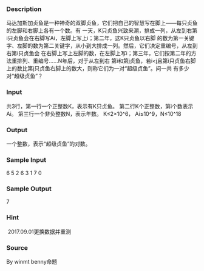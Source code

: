 
### Description
马达加斯加贞鱼是一种神奇的双脚贞鱼，它们把自己的智慧写在脚上——每只贞鱼的左脚和右脚上各有一个数。有
一天，K只贞鱼兴致来潮，排成一列，从左到右第i只贞鱼会在右脚写Ai，左脚上写上i；第二年，这K只贞鱼以右脚
的数为第一关键字、左脚的数为第二关键字，从小到大排成一列。然后，它们决定重编号，从左到右第i只贞鱼会
在右脚上写上左脚的数，在左脚上写i；第三年，它们按第二年的方法重排列、重编号......N年后，对于从左到右
第i和第j贞鱼，若i<j且第i只贞鱼右脚上的数比第j只贞鱼右脚上的数大，则称它们为一对“超级贞鱼”。问一共
有多少对“超级贞鱼”？
### Input

共3行，第一行一个正整数K，表示有K只贞鱼。
第二行K个正整数，第i个数表示Ai。
第三行一个非负整数N，表示年数。
K≤2×10^6， Ai≤10^9，N≤10^18


### Output

一个整数，表示“超级贞鱼”的对数。


### Sample Input
6
5 2 6 3 1 7
0
### Sample Output
7

### Hint
 2017.09.01更换数据并重测
### Source
By winmt benny命题